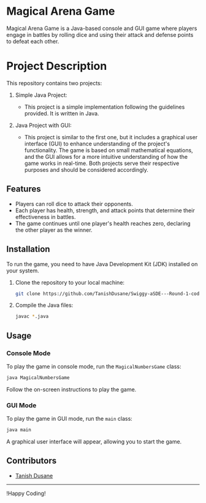 # Magical Arena Game

Magical Arena Game is a Java-based console and GUI game where players engage in battles by rolling dice and using their attack and defense points to defeat each other.

# Project Description
This repository contains two projects:

1. Simple Java Project:

      - This project is a simple implementation following the guidelines provided. It is written in Java.

2. Java Project with GUI:

     - This project is similar to the first one, but it includes a graphical user interface (GUI) to enhance
understanding of the project's functionality.
The game is based on small mathematical equations, and the GUI allows for a more intuitive
understanding of how the game works in real-time.
Both projects serve their respective purposes and should be considered accordingly.

## Features

- Players can roll dice to attack their opponents.
- Each player has health, strength, and attack points that determine their effectiveness in battles.
- The game continues until one player's health reaches zero, declaring the other player as the winner.

## Installation

To run the game, you need to have Java Development Kit (JDK) installed on your system.

1. Clone the repository to your local machine:

   ```bash
   git clone https://github.com/TanishDusane/Swiggy-aSDE---Round-1-coding-test-Magical-Arena.git
   ```

2. Compile the Java files:

   ```bash
   javac *.java
   ```

## Usage

### Console Mode

To play the game in console mode, run the `MagicalNumbersGame` class:

```bash
java MagicalNumbersGame
```

Follow the on-screen instructions to play the game.

### GUI Mode

To play the game in GUI mode, run the `main` class:

```bash
java main
```

A graphical user interface will appear, allowing you to start the game.

## Contributors

- [Tanish Dusane](https://github.com/TanishDusane/TanishDusane)

---
!Happy Coding!

